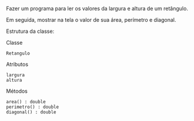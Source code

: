 Fazer um programa para ler os valores da largura e altura de um retângulo. 

Em seguida, mostrar na tela o valor de sua área, perímetro e diagonal.

Estrutura da classe:

Classe

    Retangulo

Atributos

    largura
    altura

Métodos
    
    area() : double
    perimetro() : double
    diagonal() : double